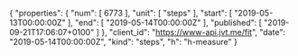 {
  "properties": {
    "num": [
      6773
    ],
    "unit": [
      "steps"
    ],
    "start": [
      "2019-05-13T00:00:00Z"
    ],
    "end": [
      "2019-05-14T00:00:00Z"
    ],
    "published": [
      "2019-09-21T17:06:07+0100"
    ]
  },
  "client_id": "https://www-api.jvt.me/fit",
  "date": "2019-05-14T00:00:00Z",
  "kind": "steps",
  "h": "h-measure"
}
